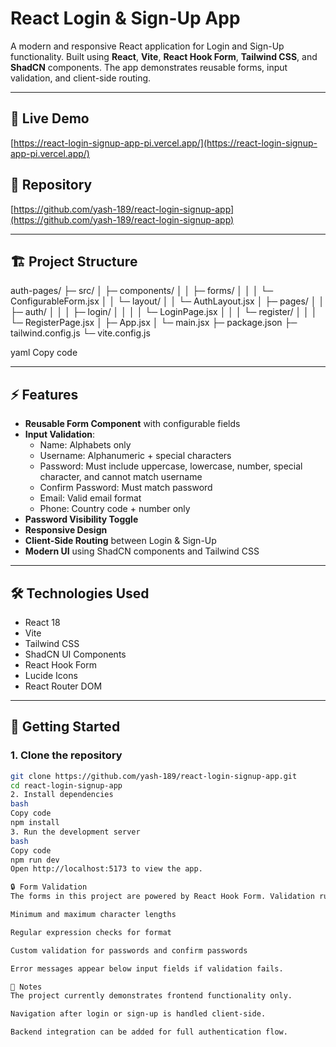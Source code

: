 # React Login & Sign-Up App

A modern and responsive React application for Login and Sign-Up functionality. Built using **React**, **Vite**, **React Hook Form**, **Tailwind CSS**, and **ShadCN** components. The app demonstrates reusable forms, input validation, and client-side routing.

---

## 🔗 Live Demo

[https://react-login-signup-app-pi.vercel.app/](https://react-login-signup-app-pi.vercel.app/)

## 📂 Repository

[https://github.com/yash-189/react-login-signup-app](https://github.com/yash-189/react-login-signup-app)

---

## 🏗 Project Structure

auth-pages/
├─ src/
│ ├─ components/
│ │ ├─ forms/
│ │ │ └─ ConfigurableForm.jsx
│ │ └─ layout/
│ │ └─ AuthLayout.jsx
│ ├─ pages/
│ │ ├─ auth/
│ │ │ ├─ login/
│ │ │ │ └─ LoginPage.jsx
│ │ │ └─ register/
│ │ │ └─ RegisterPage.jsx
│ ├─ App.jsx
│ └─ main.jsx
├─ package.json
├─ tailwind.config.js
└─ vite.config.js

yaml
Copy code

---

## ⚡ Features

- **Reusable Form Component** with configurable fields
- **Input Validation**:
  - Name: Alphabets only
  - Username: Alphanumeric + special characters
  - Password: Must include uppercase, lowercase, number, special character, and cannot match username
  - Confirm Password: Must match password
  - Email: Valid email format
  - Phone: Country code + number only
- **Password Visibility Toggle**
- **Responsive Design**
- **Client-Side Routing** between Login & Sign-Up
- **Modern UI** using ShadCN components and Tailwind CSS

---

## 🛠 Technologies Used

- React 18
- Vite
- Tailwind CSS
- ShadCN UI Components
- React Hook Form
- Lucide Icons
- React Router DOM

---

## 🚀 Getting Started

### 1. Clone the repository

```bash
git clone https://github.com/yash-189/react-login-signup-app.git
cd react-login-signup-app
2. Install dependencies
bash
Copy code
npm install
3. Run the development server
bash
Copy code
npm run dev
Open http://localhost:5173 to view the app.

🔒 Form Validation
The forms in this project are powered by React Hook Form. Validation rules include:

Minimum and maximum character lengths

Regular expression checks for format

Custom validation for passwords and confirm passwords

Error messages appear below input fields if validation fails.

📌 Notes
The project currently demonstrates frontend functionality only.

Navigation after login or sign-up is handled client-side.

Backend integration can be added for full authentication flow.
